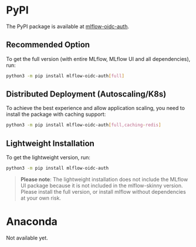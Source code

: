 # PyPI

The PyPI package is available at [mlflow-oidc-auth](https://pypi.org/project/mlflow-oidc-auth/).

## Recommended Option
To get the full version (with entire MLflow, MLflow UI and all dependencies), run:

```bash
python3 -m pip install mlflow-oidc-auth[full]
```

## Distributed Deployment (Autoscaling/K8s)

To achieve the best experience and allow application scaling, you need to install the package with caching support:

```bash
python3 -m pip install mlflow-oidc-auth[full,caching-redis]
```

## Lightweight Installation

To get the lightweight version, run:

```bash
python3 -m pip install mlflow-oidc-auth
```

> **Please note**: The lightweight installation does not include the MLflow UI package because it is not included in the mlflow-skinny version. Please install the full version, or install mlflow without dependencies at your own risk.

# Anaconda

Not available yet.
